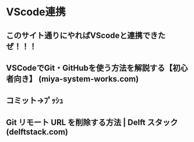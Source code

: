 # VScode連携
## このサイト通りにやればVScodeと連携できたぜ！！！
## VSCodeでGit・GitHubを使う方法を解説する【初心者向き】 (miya-system-works.com)
## コミット→ﾌﾟｯｼｭ
## Git リモート URL を削除する方法 | Delft スタック (delftstack.com)

